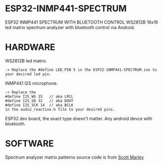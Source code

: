 # ESP32-INMP441-SPECTRUM
ESP32 INMP441 SPECTRUM WITH BLUETOOTH CONTROL
WS2812B 16x16 led matrix spectrum analyzer with bluetooth control via Android.

# HARDWARE
WS2812B led matrix.

    -> Replace the #define LED_PIN 5 in the ESP32-INMP441-SPECTRUM.ino to your desired led pin.
INMP441 I2S microphone.

    -> Replace the
    #define I2S_WS 15   // aka LRCL
    #define I2S_SD 32   // aka DOUT
    #define I2S_SCK 14  // aka BCLK
    in the audio_reactive.h file to your desired pins.
ESP32 dev board, the exact type doesn't matter.
Any android devce with bluetooth.

# SOFTWARE
Spectrum analyzer matrix patterns source code is from [Scott Marley](https://github.com/s-marley/ESP32-INMP441-Matrix-VU)
